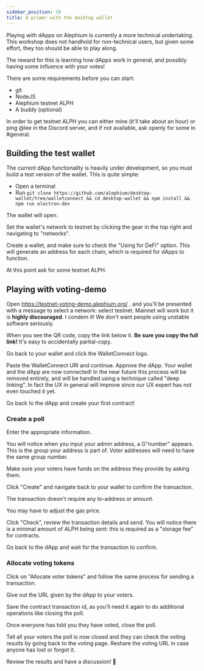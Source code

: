 ```yaml
---
sidebar_position: 10
title: A primer with the desktop wallet
---
```


Playing with dApps on Alephium is currently a more technical undertaking. This
workshop does not handhold for non-technical users, but given some effort, they
too should be able to play along.

The reward for this is learning how dApps work in general, and possibly having
some influence with your votes!

There are some requirements before you can start:

* git
* NodeJS
* Alephium testnet ALPH
* A buddy (optional)

In order to get testnet ALPH you can either mine (it'll take about an hour)
or ping @lee in the Discord server, and if not available, ask openly for some
in #general.

## Building the test wallet

The current dApp functionality is heavily under development, so you must build
a test version of the wallet. This is quite simple:

* Open a terminal
* Run `git clone https://github.com/alephium/desktop-wallet/tree/walletconnect && cd desktop-wallet && npm install && npm run electron-dev`

The wallet will open.

Set the wallet's network to testnet by clicking the gear in the top right and
navigating to "networks".

Create a wallet, and make sure to check the "Using for DeFi" option. This will
generate an address for each chain, which is required for dApps to function.

At this point ask for some testnet ALPH.

## Playing with voting-demo

Open https://testnet-voting-demo.alephium.org/ , and you'll be presented with
a message to select a network: select testnet. Mainnet will work but it is
**highly discouraged**. I condem it! We don't want people using unstable
software seriously.

When you see the QR code, copy the link below it. **Be sure you copy the full
link!** It's easy to accidentally partial-copy.

Go back to your wallet and click the WalletConnect logo.

Paste the WalletConnect URI and continue. Approve the dApp. Your wallet and the
dApp are now connected! In the near future this process will be removed
entirely, and will be handled using a technique called "deep linking". In fact
the UX in general will improve since our UX expert has not even touched it yet.

Go back to the dApp and create your first contract!

### Create a poll

Enter the appropriate information.

You will notice when you input your admin address, a G"number" appears. This
is the group your address is part of. Voter addresses will need to have the same
group number.

Make sure your voters have funds on the address they provide by asking them.

Click "Create" and navigate back to your wallet to confirm the transaction.

The transaction doesn't require any to-address or amount.

You may have to adjust the gas price.

Click "Check", review the transaction details and send. You will notice there is
a minimal amount of ALPH being sent: this is required as a "storage fee" for
contracts.

Go back to the dApp and wait for the transaction to confirm.

### Allocate voting tokens

Click on "Allocate voter tokens" and follow the same process for sending a
transaction.

Give out the URL given by the dApp to your voters.

Save the contract transaction id, as you'll need it again to do additional
operations like closing the poll.

Once everyone has told you they have voted, close the poll.

Tell all your voters the poll is now closed and they can check the voting
results by going back to the voting page. Reshare the voting URL in case anyone
has lost or forgot it.

Review the results and have a discussion! 🙂
